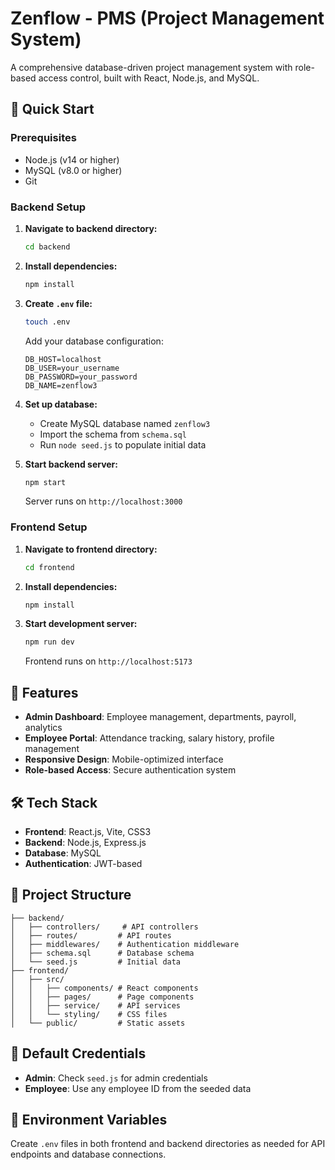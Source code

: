 # Zenflow - PMS (Project Management System)

A comprehensive database-driven project management system with role-based access control, built with React, Node.js, and MySQL.

## 🚀 Quick Start

### Prerequisites
- Node.js (v14 or higher)
- MySQL (v8.0 or higher)
- Git

### Backend Setup

1. **Navigate to backend directory:**
   ```bash
   cd backend
   ```

2. **Install dependencies:**
   ```bash
   npm install
   ```

3. **Create `.env` file:**
   ```bash
   touch .env
   ```
   
   Add your database configuration:
   ```
   DB_HOST=localhost
   DB_USER=your_username
   DB_PASSWORD=your_password
   DB_NAME=zenflow3
   ```

4. **Set up database:**
   - Create MySQL database named `zenflow3`
   - Import the schema from `schema.sql`
   - Run `node seed.js` to populate initial data

5. **Start backend server:**
   ```bash
   npm start
   ```
   Server runs on `http://localhost:3000`

### Frontend Setup

1. **Navigate to frontend directory:**
   ```bash
   cd frontend
   ```

2. **Install dependencies:**
   ```bash
   npm install
   ```

3. **Start development server:**
   ```bash
   npm run dev
   ```
   Frontend runs on `http://localhost:5173`

## 📱 Features

- **Admin Dashboard**: Employee management, departments, payroll, analytics
- **Employee Portal**: Attendance tracking, salary history, profile management
- **Responsive Design**: Mobile-optimized interface
- **Role-based Access**: Secure authentication system

## 🛠 Tech Stack

- **Frontend**: React.js, Vite, CSS3
- **Backend**: Node.js, Express.js
- **Database**: MySQL
- **Authentication**: JWT-based

## 📁 Project Structure

```
├── backend/
│   ├── controllers/     # API controllers
│   ├── routes/         # API routes
│   ├── middlewares/    # Authentication middleware
│   ├── schema.sql      # Database schema
│   └── seed.js         # Initial data
├── frontend/
│   ├── src/
│   │   ├── components/ # React components
│   │   ├── pages/      # Page components
│   │   ├── service/    # API services
│   │   └── styling/    # CSS files
│   └── public/         # Static assets
```

## 🔐 Default Credentials

- **Admin**: Check `seed.js` for admin credentials
- **Employee**: Use any employee ID from the seeded data

## 📝 Environment Variables

Create `.env` files in both frontend and backend directories as needed for API endpoints and database connections.
